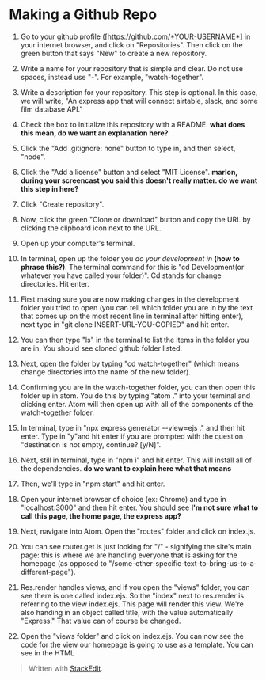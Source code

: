 
# Making a Github Repo

1. Go to your github profile ([https://github.com/*YOUR-USERNAME*] in your internet browser, and click on "Repositories". Then click on the green button that says "New" to create a new repository. 

2. Write a name for your repository that is simple and clear. Do not use spaces, instead use "-". For example, "watch-together".

3. Write a description for your repository. This step is optional. In this case, we will write, "An express app that will connect airtable, slack, and some film database API."

4. Check the box to initialize this repository with a README. **what does this mean, do we want an explanation here?**

5. Click the "Add .gitignore: none" button to type in, and then select, "node".

6. Click the "Add a license" button and select "MIT License". **marlon, during your screencast you said this doesn't really matter. do we want this step in here?**

7. Click "Create repository".

8. Now, click the green "Clone or download" button and copy the URL by clicking the clipboard icon next to the URL.

9. Open up your computer's terminal.
 
10. In terminal, open up the folder you *do your development in* **(how to phrase this?)**. The terminal command for this is "cd Development(or whatever you have called your folder)". Cd stands for change directories. Hit enter.

11. First making sure you are now making changes in the development folder you tried to open (you can tell which folder you are in by the text that comes up on the most recent line in terminal after hitting enter), next type in "git clone INSERT-URL-YOU-COPIED" and hit enter.

12. You can then type "ls" in the terminal to list the items in the folder you are in. You should see cloned github folder listed.

13. Next, open the folder by typing "cd watch-together" (which means change directories into the name of the new folder).

14. Confirming you are in the watch-together folder, you can then open this folder up in atom. You do this by typing "atom ." into your terminal and clicking enter. Atom will then open up with all of the components of the watch-together folder. 

15. In terminal, type in "npx express generator --view=ejs ." and then hit enter. Type in "y"and hit enter if you are prompted with the question "destination is not empty, continue? [y/N]".

16. Next, still in terminal, type in "npm i" and hit enter. This will install all of the dependencies. **do we want to explain here what that means**

17. Then, we'll type in "npm start" and hit enter. 

18. Open your internet browser of choice (ex: Chrome) and type in "localhost:3000" and then hit enter. You should see **I'm not sure what to call this page, the home page, the express app?**

19. Next, navigate into Atom. Open the "routes" folder and click on index.js. 
20. You can see router.get is just looking for "/" - signifying the site's main page: this is where we are handling everyone that is asking for the homepage (as opposed to "/some-other-specific-text-to-bring-us-to-a-different-page"). 
21. Res.render handles views, and if you open the "views" folder, you can see there is one called index.ejs. So the "index" next to res.render is referring to the view index.ejs. This page will render this view. We're also handing in an object called title, with the value automatically "Express." That value can of course be changed.
22. Open the "views folder" and click on index.ejs. You can now see the code for the view our homepage is going to use as a template. You can see in the HTML
> Written with [StackEdit](https://stackedit.io/).
<!--stackedit_data:
eyJoaXN0b3J5IjpbMTE2MjM3OTQ3NiwxMzc4MTM4NTIxLC0xOD
IwODEyMjE4LDEyNzczMTc5NDUsLTE0MzAxNjAxOTMsMjU1NTY0
MDE2LC0xNjE5MjcxMDA3LC01MDg1MzA5MzQsLTE3NjgxNjMxNz
gsNTgyMjY1NjEwLDIyNTQ0NDY4NywxMzgzNTI4ODI2XX0=
-->